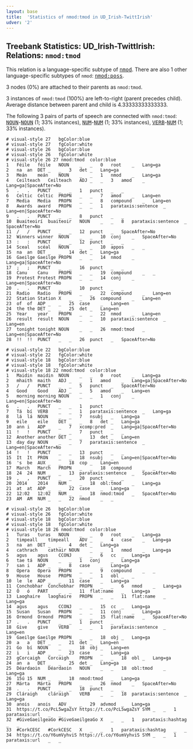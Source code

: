 ```yaml
---
layout: base
title:  'Statistics of nmod:tmod in UD_Irish-TwittIrish'
udver: '2'
---
```


## Treebank Statistics: UD_Irish-TwittIrish: Relations: `nmod:tmod`

This relation is a language-specific subtype of <tt><a href="ga_twittirish-dep-nmod.html">nmod</a></tt>.
There are also 1 other language-specific subtypes of `nmod`: <tt><a href="ga_twittirish-dep-nmod-poss.html">nmod:poss</a></tt>.

3 nodes (0%) are attached to their parents as `nmod:tmod`.

3 instances of `nmod:tmod` (100%) are left-to-right (parent precedes child).
Average distance between parent and child is 4.33333333333333.

The following 3 pairs of parts of speech are connected with `nmod:tmod`: <tt><a href="ga_twittirish-pos-NOUN.html">NOUN</a></tt>-<tt><a href="ga_twittirish-pos-NOUN.html">NOUN</a></tt> (1; 33% instances), <tt><a href="ga_twittirish-pos-NUM.html">NUM</a></tt>-<tt><a href="ga_twittirish-pos-NUM.html">NUM</a></tt> (1; 33% instances), <tt><a href="ga_twittirish-pos-VERB.html">VERB</a></tt>-<tt><a href="ga_twittirish-pos-NUM.html">NUM</a></tt> (1; 33% instances).


~~~ conllu
# visual-style 27	bgColor:blue
# visual-style 27	fgColor:white
# visual-style 26	bgColor:blue
# visual-style 26	fgColor:white
# visual-style 26 27 nmod:tmod	color:blue
1	Féile	féile	NOUN	_	_	0	root	_	Lang=ga
2	na	an	DET	_	_	3	det	_	Lang=ga
3	Meán	meán	NOUN	_	_	1	nmod	_	Lang=ga
4	Ceilteach	Ceilteach	ADJ	_	_	3	amod	_	Lang=ga|SpaceAfter=No
5	.	.	PUNCT	_	_	1	punct	_	_
6	Celtic	Celtic	PROPN	_	_	7	amod	_	Lang=en
7	Media	Media	PROPN	_	_	8	compound	_	Lang=en
8	Awards	award	PROPN	_	_	1	parataxis:sentence	_	Lang=en|SpaceAfter=No
9	.	.	PUNCT	_	_	8	punct	_	_
10	Buaiteoirí	buaiteoir	NOUN	_	_	8	parataxis:sentence	_	SpaceAfter=No
11	/	/	PUNCT	_	_	12	punct	_	SpaceAfter=No
12	Winners	winner	NOUN	_	_	10	conj	_	SpaceAfter=No
13	:	:	PUNCT	_	_	12	punct	_	_
14	Sceal	scéal	NOUN	_	_	10	appos	_	_
15	na	an	DET	_	_	14	det	_	Lang=ga
16	Gaeilge	Gaeilge	PROPN	_	_	14	nmod	_	Lang=ga|SpaceAfter=No
17	;	;	PUNCT	_	_	16	punct	_	_
18	Canu	Canu	PROPN	_	_	19	compound	_	_
19	Protest	Protest	PROPN	_	_	14	conj	_	Lang=en|SpaceAfter=No
20	.	.	PUNCT	_	_	10	punct	_	_
21	Radio	Radio	PROPN	_	_	22	compound	_	Lang=en
22	Station	Station	X	_	_	26	compound	_	Lang=en
23	of	of	ADP	_	_	25	case	_	Lang=en
24	the	the	DET	_	_	25	det	_	Lang=en
25	Year	year	PROPN	_	_	22	nmod	_	Lang=en
26	result	result	NOUN	_	_	10	parataxis:sentence	_	Lang=en
27	tonight	tonight	NOUN	_	_	26	nmod:tmod	_	Lang=en|SpaceAfter=No
28	!!	!!	PUNCT	_	_	26	punct	_	SpaceAfter=No

~~~


~~~ conllu
# visual-style 22	bgColor:blue
# visual-style 22	fgColor:white
# visual-style 18	bgColor:blue
# visual-style 18	fgColor:white
# visual-style 18 22 nmod:tmod	color:blue
1	Maidin	maidin	NOUN	_	_	0	root	_	Lang=ga
2	mhaith	maith	ADJ	_	_	1	amod	_	Lang=ga|SpaceAfter=No
3	/	/	PUNCT	_	_	5	punct	_	SpaceAfter=No
4	Good	Good	ADJ	_	_	5	amod	_	Lang=en
5	morning	morning	NOUN	_	_	1	conj	_	Lang=en|SpaceAfter=No
6	.	.	PUNCT	_	_	1	punct	_	_
7	Tá	bí	VERB	_	_	1	parataxis:sentence	_	Lang=ga
8	lá	lá	NOUN	_	_	7	nsubj	_	Lang=ga
9	eile	eile	DET	_	_	8	det	_	Lang=ga
10	ann	i	ADP	_	_	7	xcomp:pred	_	Lang=ga|SpaceAfter=No
11	!	!	PUNCT	_	_	7	punct	_	_
12	Another	another	DET	_	_	13	det	_	Lang=en
13	day	day	NOUN	_	_	7	parataxis:sentence	_	Lang=en|SpaceAfter=No
14	!	!	PUNCT	_	_	13	punct	_	_
15	It	It	PRON	_	_	18	nsubj	_	Lang=en|SpaceAfter=No
16	's	be	AUX	_	_	18	cop	_	Lang=en
17	March	March	PROPN	_	_	18	compound	_	_
18	24	24	NUM	_	_	13	parataxis:sentence	_	SpaceAfter=No
19	,	,	PUNCT	_	_	20	punct	_	_
20	2014	2014	NUM	_	_	18	obl:tmod	_	Lang=ga
21	at	at	ADP	_	_	22	case	_	Lang=ga
22	12:02	12:02	NUM	_	_	18	nmod:tmod	_	SpaceAfter=No
23	AM	AM	NUM	_	_	22	nmod	_	_

~~~


~~~ conllu
# visual-style 26	bgColor:blue
# visual-style 26	fgColor:white
# visual-style 18	bgColor:blue
# visual-style 18	fgColor:white
# visual-style 18 26 nmod:tmod	color:blue
1	Turas	turas	NOUN	_	_	0	root	_	Lang=ga
2	timpeall	timpeall	ADV	_	_	4	case	_	Lang=ga
3	na	an	DET	_	_	4	det	_	Lang=ga
4	cathrach	cathair	NOUN	_	_	1	nmod	_	Lang=ga
5	agus	agus	CCONJ	_	_	6	cc	_	Lang=ga
6	tae	tá	NOUN	_	_	1	conj	_	Lang=ga
7	san	i	ADP	_	_	8	case	_	Lang=ga
8	Opera	Opera	PROPN	_	_	9	compound	_	_
9	House	House	PROPN	_	_	1	obl	_	_
10	le	le	ADP	_	_	11	case	_	Lang=ga
11	Conchobhar	Conchobhar	PROPN	_	_	6	nmod	_	Lang=ga
12	Ó	ó	PART	_	_	11	flat:name	_	Lang=ga
13	Laoghaire	laoghaire	PROPN	_	_	11	flat:name	_	Lang=ga
14	agus	agus	CCONJ	_	_	15	cc	_	Lang=ga
15	Susan	Susan	PROPN	_	_	11	conj	_	Lang=ga
16	Ormond	Ormond	PROPN	_	_	15	flat:name	_	SpaceAfter=No
17	.	.	PUNCT	_	_	1	punct	_	_
18	Give	give	VERB	_	_	1	parataxis:sentence	_	Lang=en
19	Gaeilge	Gaeilge	PROPN	_	_	18	obj	_	Lang=ga
20	a	a	DET	_	_	21	det	_	Lang=en
21	Go	bí	NOUN	_	_	18	obj	_	Lang=en
22	i	i	ADP	_	_	23	case	_	Lang=ga
23	gCorcaigh	Corcaigh	PROPN	_	_	18	obl	_	Lang=ga
24	an	a	DET	_	_	25	det	_	Lang=ga
25	Déardaoin	Déardaoin	NOUN	_	_	18	obl:tmod	_	Lang=ga
26	15ú	15	NUM	_	_	18	nmod:tmod	_	Lang=ga
27	Márta	Márta	PROPN	_	_	26	nmod	_	SpaceAfter=No
28	.	.	PUNCT	_	_	18	punct	_	_
29	Cláraigh	cláraigh	VERB	_	_	18	parataxis:sentence	_	Lang=ga
30	anois	anois	ADV	_	_	29	advmod	_	Lang=ga
31	https://t.co/PcL5wgaZsY	https://t.co/PcL5wgaZsY	SYM	_	_	1	parataxis:url	_	_
32	#GiveGaeilgeaGo	#GiveGaeilgeaGo	X	_	_	1	parataxis:hashtag	_	_
33	#CorkCESC	#CorkCESC	X	_	_	1	parataxis:hashtag	_	_
34	https://t.co/Y6umVyhviS	https://t.co/Y6umVyhviS	SYM	_	_	1	parataxis:url	_	_

~~~



